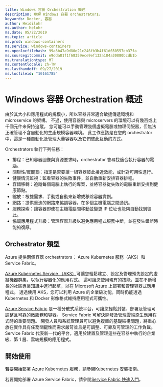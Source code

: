 ```yaml
---
title: Windows 容器 Orchestration 概述
description: 瞭解 Windows 容器 orchestrators。
keywords: Docker, 容器
author: Heidilohr
ms.author: helohr
ms.date: 05/22/2019
ms.topic: article
ms.prod: windows-containers
ms.service: windows-containers
ms.openlocfilehash: 99a3b47a9d80e21c246fb3b4f61d650557eb37fa
ms.sourcegitcommit: e9dda81f1f68359ece9ef132a184a30880bcdb1b
ms.translationtype: MT
ms.contentlocale: zh-TW
ms.lasthandoff: 09/27/2019
ms.locfileid: "10161785"
---
```

# <a name="windows-container-orchestration-overview"></a>Windows 容器 Orchestration 概述

由於其大小和應用程式的規模小，所以容器非常適合敏捷傳遞環境和 microservice 的架構。 不過，使用容器與 microservers 的環境可以有幾百或上千個元件來保持追蹤。 您可能可以手動管理幾個虛擬電腦或物理伺服器，但無法正確管理不含自動化的生產規模容器環境。 此工作應該是在您的 orchestrator 中，這是一種自動化及管理大量容器以及它們彼此互動的方式。

Orchestrators 執行下列任務：

- 排程：已知容器圖像與資源要求時，orchestrator 會尋找適合執行容器的電腦。
- 關聯性/反關聯：指定是否要讓一組容器彼此接近效能，或針對可用性進行。
- 健康情況監視：監看容器的失敗事件，並自動重新安排容器排程。
- 容錯移轉：追蹤每個電腦上執行的專案，並將容器從失敗的電腦重新安排到健康節點。
- 縮放：根據需求、手動或自動來新增或移除容器實例。
- 網路：提供重迭的網路來協調容器，在多個主機電腦之間通訊。
- 服務探索：讓容器即使在主機電腦間移動並變更 IP 位址也能夠自動找到彼此。
- 協調應用程式升級：管理容器升級以避免應用程式服務中斷，並在發生錯誤時能夠復原。

## <a name="orchestrator-types"></a>Orchestrator 類型

Azure 提供兩個容器 orchestrators： Azure Kubernetes 服務（AKS）和 Service Fabric。

[Azure Kubernetes Service （AKS）](/azure/aks/)可讓您輕鬆建立、設定及管理預先設定的虛擬機器群集，以執行容器化的應用程式。 這可讓您使用現有的技能，並在不斷增長的社區專業知識中進行起草，以在 Microsoft Azure 上部署和管理容器式應用程式。 透過使用 AKS，您可以利用 Azure 的企業級功能，同時仍能透過 Kubernetes 和 Docker 影像格式維持應用程式可攜性。

[Azure Service Fabric](/azure/service-fabric/) 是一種分散式系統平台，可讓您輕鬆封裝、部署及管理可調整且可靠的微服務和容器。 Service Fabric 可解決開發及管理雲端原生應用程式時的重要問題。 開發人員和系統管理員可以避免複雜的基礎結構問題，將重心放在實作具有任務關鍵性而需求嚴苛並且是可調整、可靠及可管理的工作負載。 Service Fabric 代表新一代的平台，適用於建置及管理這些在容器中執行的企業級、第 1 層、雲端規模的應用程式。

## <a name="getting-started"></a>開始使用

若要開始部署 Azure Kubernetes 服務，請參閱[Kubernetes 安裝指南](../kubernetes/getting-started-kubernetes-windows.md)。

若要開始部署 Azure Service Fabric，請參閱[Service Fabric 快速入門](/azure/service-fabric/service-fabric-quickstart-containers.md)。